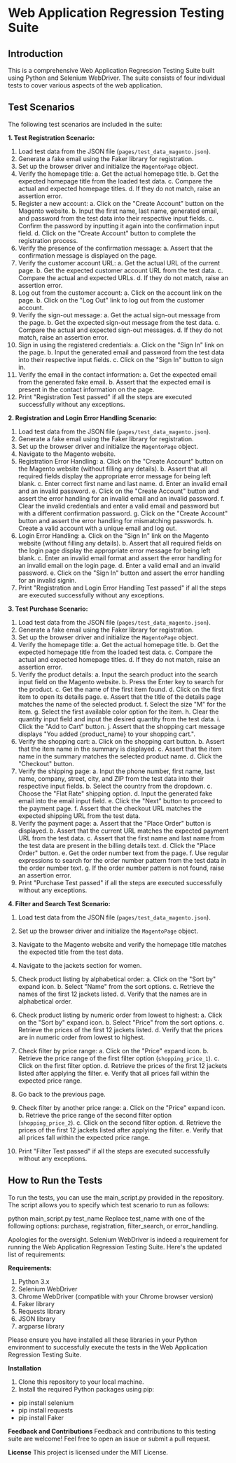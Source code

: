# Web Application Regression Testing Suite

## Introduction
This is a comprehensive Web Application Regression Testing Suite built using Python and Selenium WebDriver. The suite consists of four individual tests to cover various aspects of the web application.

## Test Scenarios
The following test scenarios are included in the suite:

**1. Test Registration Scenario:**

1. Load test data from the JSON file (`pages/test_data_magento.json`).
2. Generate a fake email using the Faker library for registration.
3. Set up the browser driver and initialize the `MagentoPage` object.
4. Verify the homepage title:
   a. Get the actual homepage title.
   b. Get the expected homepage title from the loaded test data.
   c. Compare the actual and expected homepage titles.
   d. If they do not match, raise an assertion error.
5. Register a new account:
   a. Click on the "Create Account" button on the Magento website.
   b. Input the first name, last name, generated email, and password from the test data into their respective input fields.
   c. Confirm the password by inputting it again into the confirmation input field.
   d. Click on the "Create Account" button to complete the registration process.
6. Verify the presence of the confirmation message:
   a. Assert that the confirmation message is displayed on the page.
7. Verify the customer account URL:
   a. Get the actual URL of the current page.
   b. Get the expected customer account URL from the test data.
   c. Compare the actual and expected URLs.
   d. If they do not match, raise an assertion error.
8. Log out from the customer account:
   a. Click on the account link on the page.
   b. Click on the "Log Out" link to log out from the customer account.
9. Verify the sign-out message:
   a. Get the actual sign-out message from the page.
   b. Get the expected sign-out message from the test data.
   c. Compare the actual and expected sign-out messages.
   d. If they do not match, raise an assertion error.
10. Sign in using the registered credentials:
    a. Click on the "Sign In" link on the page.
    b. Input the generated email and password from the test data into their respective input fields.
    c. Click on the "Sign In" button to sign in.
11. Verify the email in the contact information:
    a. Get the expected email from the generated fake email.
    b. Assert that the expected email is present in the contact information on the page.
12. Print "Registration Test passed" if all the steps are executed successfully without any exceptions.



**2. Registration and Login Error Handling Scenario:**

1. Load test data from the JSON file (`pages/test_data_magento.json`).
2. Generate a fake email using the Faker library for registration.
3. Set up the browser driver and initialize the `MagentoPage` object.
4. Navigate to the Magento website.
5. Registration Error Handling:
   a. Click on the "Create Account" button on the Magento website (without filling any details).
   b. Assert that all required fields display the appropriate error message for being left blank.
   c. Enter correct first name and last name.
   d. Enter an invalid email and an invalid password.
   e. Click on the "Create Account" button and assert the error handling for an invalid email and an invalid password.
   f. Clear the invalid credentials and enter a valid email and password but with a different confirmation password.
   g. Click on the "Create Account" button and assert the error handling for mismatching passwords.
   h. Create a valid account with a unique email and log out.
6. Login Error Handling:
   a. Click on the "Sign In" link on the Magento website (without filling any details).
   b. Assert that all required fields on the login page display the appropriate error message for being left blank.
   c. Enter an invalid email format and assert the error handling for an invalid email on the login page.
   d. Enter a valid email and an invalid password.
   e. Click on the "Sign In" button and assert the error handling for an invalid signin.
7. Print "Registration and Login Error Handling Test passed" if all the steps are executed successfully without any exceptions.



**3. Test Purchase Scenario:**

1. Load test data from the JSON file (`pages/test_data_magento.json`).
2. Generate a fake email using the Faker library for registration.
3. Set up the browser driver and initialize the `MagentoPage` object.
4. Verify the homepage title:
   a. Get the actual homepage title.
   b. Get the expected homepage title from the loaded test data.
   c. Compare the actual and expected homepage titles.
   d. If they do not match, raise an assertion error.
5. Verify the product details:
   a. Input the search product into the search input field on the Magento website.
   b. Press the Enter key to search for the product.
   c. Get the name of the first item found.
   d. Click on the first item to open its details page.
   e. Assert that the title of the details page matches the name of the selected product.
   f. Select the size "M" for the item.
   g. Select the first available color option for the item.
   h. Clear the quantity input field and input the desired quantity from the test data.
   i. Click the "Add to Cart" button.
   j. Assert that the shopping cart message displays "You added {product_name} to your shopping cart.".
6. Verify the shopping cart:
   a. Click on the shopping cart button.
   b. Assert that the item name in the summary is displayed.
   c. Assert that the item name in the summary matches the selected product name.
   d. Click the "Checkout" button.
7. Verify the shipping page:
   a. Input the phone number, first name, last name, company, street, city, and ZIP from the test data into their respective input fields.
   b. Select the country from the dropdown.
   c. Choose the "Flat Rate" shipping option.
   d. Input the generated fake email into the email input field.
   e. Click the "Next" button to proceed to the payment page.
   f. Assert that the checkout URL matches the expected shipping URL from the test data.
8. Verify the payment page:
   a. Assert that the "Place Order" button is displayed.
   b. Assert that the current URL matches the expected payment URL from the test data.
   c. Assert that the first name and last name from the test data are present in the billing details text.
   d. Click the "Place Order" button.
   e. Get the order number text from the page.
   f. Use regular expressions to search for the order number pattern from the test data in the order number text.
   g. If the order number pattern is not found, raise an assertion error.
9. Print "Purchase Test passed" if all the steps are executed successfully without any exceptions.



**4. Filter and Search Test Scenario:**

1. Load test data from the JSON file (`pages/test_data_magento.json`).
2. Set up the browser driver and initialize the `MagentoPage` object.
3. Navigate to the Magento website and verify the homepage title matches the expected title from the test data.
4. Navigate to the jackets section for women.
5. Check product listing by alphabetical order:
   a. Click on the "Sort by" expand icon.
   b. Select "Name" from the sort options.
   c. Retrieve the names of the first 12 jackets listed.
   d. Verify that the names are in alphabetical order.
6. Check product listing by numeric order from lowest to highest:
   a. Click on the "Sort by" expand icon.
   b. Select "Price" from the sort options.
   c. Retrieve the prices of the first 12 jackets listed.
   d. Verify that the prices are in numeric order from lowest to highest.
7. Check filter by price range:
   a. Click on the "Price" expand icon.
   b. Retrieve the price range of the first filter option (`shopping_price_1`).
   c. Click on the first filter option.
   d. Retrieve the prices of the first 12 jackets listed after applying the filter.
   e. Verify that all prices fall within the expected price range.
8. Go back to the previous page.
9. Check filter by another price range:
   a. Click on the "Price" expand icon.
   b. Retrieve the price range of the second filter option (`shopping_price_2`).
   c. Click on the second filter option.
   d. Retrieve the prices of the first 12 jackets listed after applying the filter.
   e. Verify that all prices fall within the expected price range.

10. Print "Filter Test passed" if all the steps are executed successfully without any exceptions.


## How to Run the Tests
To run the tests, you can use the main_script.py provided in the repository. The script allows you to specify which test scenario to run as follows:

python main_script.py test_name
Replace test_name with one of the following options: purchase, registration, filter_search, or error_handling.

Apologies for the oversight. Selenium WebDriver is indeed a requirement for running the Web Application Regression Testing Suite. Here's the updated list of requirements:


**Requirements:**

1. Python 3.x
2. Selenium WebDriver
3. Chrome WebDriver (compatible with your Chrome browser version)
4. Faker library
5. Requests library
6. JSON library
7. argparse library

Please ensure you have installed all these libraries in your Python environment to successfully execute the tests in the Web Application Regression Testing Suite.


**Installation**
1. Clone this repository to your local machine.
2. Install the required Python packages using pip:
- pip install selenium 
- pip install requests
- pip install Faker


**Feedback and Contributions**
Feedback and contributions to this testing suite are welcome! Feel free to open an issue or submit a pull request.


**License**
This project is licensed under the MIT License.
